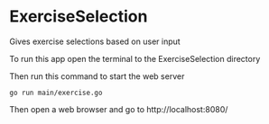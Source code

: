 # ExerciseSelection
Gives exercise selections based on user input

To run this app open the terminal to the ExerciseSelection directory

Then run this command to start the web server

`go run main/exercise.go`

Then open a web browser and go to http://localhost:8080/
